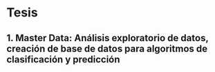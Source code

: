 # Tesis

## 1. Master Data: Análisis exploratorio de datos, creación de base de datos para algoritmos de clasificación y predicción
